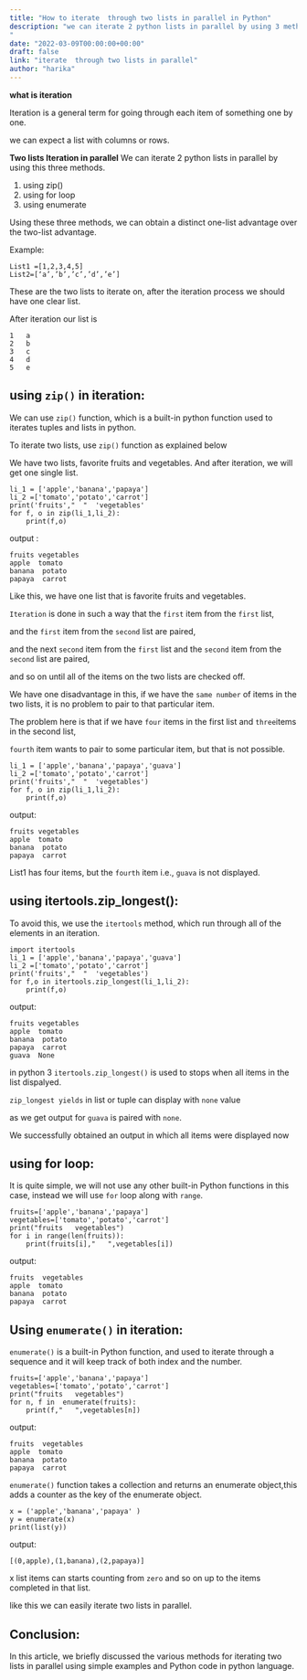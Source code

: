 ```yaml
---
title: "How to iterate  through two lists in parallel in Python"
description: "we can iterate 2 python lists in parallel by using 3 methods, using zip(),using for loop,using enumerate
"
date: "2022-03-09T00:00:00+00:00"
draft: false
link: "iterate  through two lists in parallel"
author: "harika"
---
```


**what is iteration**

Iteration is a general term for going through each item of something one by one.

we can expect a list with columns or rows.

**Two lists Iteration in parallel**
We can iterate 2 python lists in parallel by using this three methods.

1. using zip()
2. using for loop
3. using enumerate

Using these three methods, we can obtain a distinct one-list advantage over the two-list advantage.

Example:

```
List1 =[1,2,3,4,5]
List2=[‘a’,’b’,’c’,’d’,’e’]
```

These are the two lists to iterate on, after the iteration process  we should have one clear list.

After iteration our list is 

```
1	a
2	b
3	c
4	d
5	e
```


## using `zip()` in iteration:

We can use `zip()` function, which is a built-in python function used to iterates tuples and lists in python.

To iterate two lists, use `zip()` function as explained below

We have two lists, favorite fruits and vegetables. And after iteration, we will get one single list.

```
li_1 = ['apple','banana','papaya']
li_2 =['tomato','potato','carrot']
print('fruits',"  "  'vegetables'
for f, o in zip(li_1,li_2):
    print(f,o)
```

output :

```
fruits vegetables
apple  tomato
banana  potato
papaya  carrot
```

Like this, we have one list that is favorite fruits and vegetables. 

`Iteration` is done in such a way that the `first` item from the `first` list, 

and the `first` item from the `second` list are paired,

and the next `second` item from the `first` list and the `second` item from the `second` list are paired, 
 
and so on until all of the items on the two lists are checked off.

We have one disadvantage in this, if we have the `same number` of items in the two lists, it is no problem to pair to that particular item. 

The problem here is that if we have `four` items in the first list and `three`items in the second list, 

`fourth` item wants to pair to some particular item, but that is not possible. 


```
li_1 = ['apple','banana','papaya','guava']
li_2 =['tomato','potato','carrot']
print('fruits',"  "  'vegetables')
for f, o in zip(li_1,li_2):
    print(f,o)
```

output:

```
fruits vegetables
apple  tomato
banana  potato
papaya  carrot
```


List1 has four items, but the `fourth` item i.e., `guava` is not displayed. 

## using itertools.zip_longest():

To avoid this, we use the `itertools` method, which run through all of the elements in an iteration.

```
import itertools
li_1 = ['apple','banana','papaya','guava']
li_2 =['tomato','potato','carrot']
print('fruits',"  "  'vegetables')
for f,o in itertools.zip_longest(li_1,li_2):
    print(f,o)
```

output:

```
fruits vegetables
apple  tomato
banana  potato
papaya  carrot
guava  None
```
in python 3 `itertools.zip_longest()` is used to stops when all items in the list dispalyed.

`zip_longest yields` in list or tuple can display with `none` value

as we get output for `guava` is paired with `none`.

We successfully obtained an output in which all items were displayed now


## using for loop:

It is quite simple, we will not use any other built-in Python functions in this case, instead we will use `for` loop along with `range`.

```
fruits=['apple','banana','papaya']
vegetables=['tomato','potato','carrot']
print("fruits   vegetables")
for i in range(len(fruits)):
    print(fruits[i],"   ",vegetables[i])
```

output:

```
fruits  vegetables
apple  tomato
banana  potato
papaya  carrot
```

## Using `enumerate()` in iteration:

`enumerate()` is a built-in Python function, and used to iterate through a sequence and it will keep track  of both index and the number. 

```
fruits=['apple','banana','papaya']
vegetables=['tomato','potato','carrot']
print("fruits   vegetables")
for n, f in  enumerate(fruits):
    print(f,"   ",vegetables[n])
```

output:

```
fruits  vegetables
apple  tomato
banana  potato
papaya  carrot
```

`enumerate()` function takes a collection and returns an enumerate object,this adds a counter as the key of the enumerate object.

```
x = ('apple','banana','papaya' )
y = enumerate(x)
print(list(y))
```

output:

```
[(0,apple),(1,banana),(2,papaya)]

```
x list items can starts counting from `zero` and so on up to the items completed in that list.

like this we can easily  iterate two lists in parallel.

## Conclusion:

In this article, we briefly discussed the various methods for iterating two lists in parallel using simple examples and Python code in python language. 



